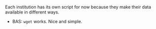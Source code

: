 Each institution has its own script for now because they make their data available in different ways.

* BAS: `wget` works. Nice and simple.